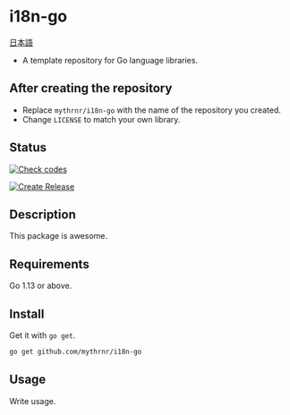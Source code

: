# i18n-go

[日本語](./README.jp.md)

- A template repository for Go language libraries.

## After creating the repository

- Replace `mythrnr/i18n-go` with the name of the repository you created.
- Change `LICENSE` to match your own library.

## Status

[![Check codes](https://github.com/mythrnr/i18n-go/actions/workflows/check_code.yml/badge.svg)](https://github.com/mythrnr/i18n-go/actions/workflows/check_code.yml)

[![Create Release](https://github.com/mythrnr/i18n-go/actions/workflows/release.yml/badge.svg)](https://github.com/mythrnr/i18n-go/actions/workflows/release.yml)

## Description

This package is awesome.

## Requirements

Go 1.13 or above.

## Install

Get it with `go get`.

```bash
go get github.com/mythrnr/i18n-go
```

## Usage

Write usage.
